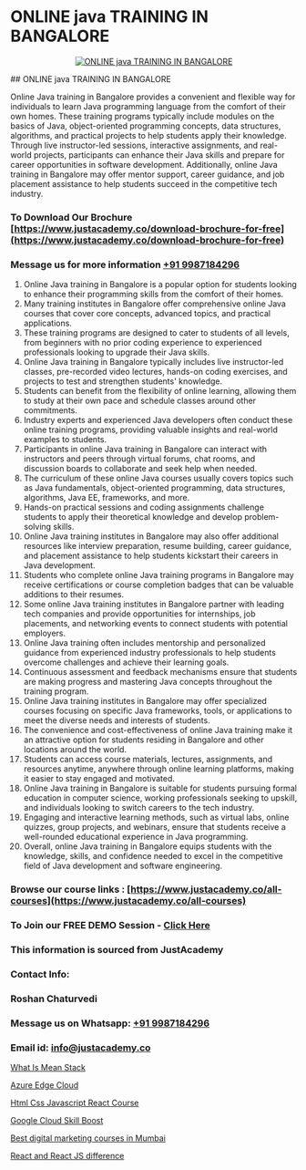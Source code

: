 # ONLINE java TRAINING IN BANGALORE

<p align="center">
  <a href="https://justacademy.co/course-detail/core-java-training">
    <img src="https://justacademy.co/storage2/course_image/1677245426_course_image.webp" alt="ONLINE java TRAINING IN BANGALORE">
  </a>
</p>
## ONLINE java TRAINING IN BANGALORE

Online Java training in Bangalore provides a convenient and flexible way for individuals to learn Java programming language from the comfort of their own homes. These training programs typically include modules on the basics of Java, object-oriented programming concepts, data structures, algorithms, and practical projects to help students apply their knowledge. Through live instructor-led sessions, interactive assignments, and real-world projects, participants can enhance their Java skills and prepare for career opportunities in software development. Additionally, online Java training in Bangalore may offer mentor support, career guidance, and job placement assistance to help students succeed in the competitive tech industry.
### To Download Our Brochure [https://www.justacademy.co/download-brochure-for-free](https://www.justacademy.co/download-brochure-for-free)
### Message us for more information [+91 9987184296](https://api.whatsapp.com/send?phone=919987184296)
1) Online Java training in Bangalore is a popular option for students looking to enhance their programming skills from the comfort of their homes.
2) Many training institutes in Bangalore offer comprehensive online Java courses that cover core concepts, advanced topics, and practical applications.
3) These training programs are designed to cater to students of all levels, from beginners with no prior coding experience to experienced professionals looking to upgrade their Java skills.
4) Online Java training in Bangalore typically includes live instructor-led classes, pre-recorded video lectures, hands-on coding exercises, and projects to test and strengthen students' knowledge.
5) Students can benefit from the flexibility of online learning, allowing them to study at their own pace and schedule classes around other commitments.
6) Industry experts and experienced Java developers often conduct these online training programs, providing valuable insights and real-world examples to students.
7) Participants in online Java training in Bangalore can interact with instructors and peers through virtual forums, chat rooms, and discussion boards to collaborate and seek help when needed.
8) The curriculum of these online Java courses usually covers topics such as Java fundamentals, object-oriented programming, data structures, algorithms, Java EE, frameworks, and more.
9) Hands-on practical sessions and coding assignments challenge students to apply their theoretical knowledge and develop problem-solving skills.
10) Online Java training institutes in Bangalore may also offer additional resources like interview preparation, resume building, career guidance, and placement assistance to help students kickstart their careers in Java development.
11) Students who complete online Java training programs in Bangalore may receive certifications or course completion badges that can be valuable additions to their resumes.
12) Some online Java training institutes in Bangalore partner with leading tech companies and provide opportunities for internships, job placements, and networking events to connect students with potential employers.
13) Online Java training often includes mentorship and personalized guidance from experienced industry professionals to help students overcome challenges and achieve their learning goals.
14) Continuous assessment and feedback mechanisms ensure that students are making progress and mastering Java concepts throughout the training program.
15) Online Java training institutes in Bangalore may offer specialized courses focusing on specific Java frameworks, tools, or applications to meet the diverse needs and interests of students.
16) The convenience and cost-effectiveness of online Java training make it an attractive option for students residing in Bangalore and other locations around the world.
17) Students can access course materials, lectures, assignments, and resources anytime, anywhere through online learning platforms, making it easier to stay engaged and motivated.
18) Online Java training in Bangalore is suitable for students pursuing formal education in computer science, working professionals seeking to upskill, and individuals looking to switch careers to the tech industry.
19) Engaging and interactive learning methods, such as virtual labs, online quizzes, group projects, and webinars, ensure that students receive a well-rounded educational experience in Java programming.
20) Overall, online Java training in Bangalore equips students with the knowledge, skills, and confidence needed to excel in the competitive field of Java development and software engineering.

### Browse our course links : [https://www.justacademy.co/all-courses](https://www.justacademy.co/all-courses) 
### To Join our FREE DEMO Session - [Click Here](https://www.justacademy.co/register-for-course-demo)


### This information is sourced from JustAcademy
### Contact Info:
### Roshan Chaturvedi
### Message us on Whatsapp: [+91 9987184296](https://api.whatsapp.com/send?phone=919987184296)
### Email id: [info@justacademy.co](mailto:info@justacademy.co)
                
[What Is Mean Stack](https://www.linkedin.com/pulse/what-mean-stack-software-training-sunnyvale-qx1nc?trackingId=qUAl3zNKjGNQcsm70Zn7rg%3D%3D&lipi=urn%3Ali%3Apage%3Ad_flagship3_company_admin%3Bps8c9B%2FKRMCWHgOgNCOx7w%3D%3D)

[Azure Edge Cloud](https://www.linkedin.com/pulse/azure-edge-cloud-justacademy-hyderabad-uvj9c?trackingId=qkhni52EQq4aPcjLVHaDmg%3D%3D&lipi=urn%3Ali%3Apage%3Ad_flagship3_company_admin%3B21p%2FmdWOSTyqjrKANsKvxw%3D%3D)

[Html Css Javascript React Course](https://medium.com/@justacademytraining/html-css-javascript-react-course-03fd518a7efc)

[Google Cloud Skill Boost](https://medium.com/@shivamja27/google-cloud-skill-boost-ad3b51ffa843)

[Best digital marketing courses in Mumbai](https://justacademyin.github.io/justacademy/best-digital-marketing-courses-in-mumbai)

[React and React JS difference](https://justacademyin.github.io/justacademy/react-and-react-js-difference)

